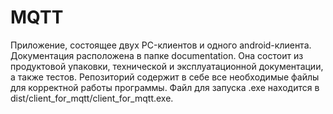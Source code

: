 # MQTT

Приложение, состоящее двух PC-клиентов и одного android-клиента. Документация расположена в папке documentation. 
Она состоит из продуктовой упаковки, технической и эксплуатационной документации, а также тестов.
Репозиторий содержит в себе все необходимые файлы для корректной работы программы.
Файл для запуска .exe находится в dist/client_for_mqtt/client_for_mqtt.exe.
